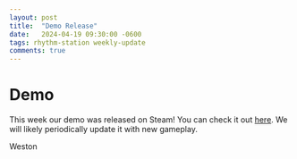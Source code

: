 ```yaml
---
layout: post
title:  "Demo Release"
date:   2024-04-19 09:30:00 -0600
tags: rhythm-station weekly-update
comments: true
---
```


# Demo

This week our demo was released on Steam! You can check it out <a href="https://store.steampowered.com/app/2691510/Rhythm_Station/">here</a>. We will likely periodically update it with new gameplay.

Weston